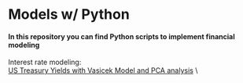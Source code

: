 # Models w/ Python

#### In this repository you can find Python scripts to implement financial modeling

Interest rate modeling:\
[US Treasury Yields with Vasicek Model and PCA analysis]()
\
